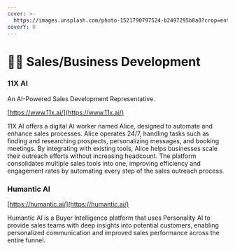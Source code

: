 ```yaml
---
cover: >-
  https://images.unsplash.com/photo-1521790797524-b2497295b8a0?crop=entropy&cs=srgb&fm=jpg&ixid=M3wxOTcwMjR8MHwxfHNlYXJjaHwyfHxidXllcnxlbnwwfHx8fDE3MjQ5Njc5MDB8MA&ixlib=rb-4.0.3&q=85
coverY: 0
---
```


# 👩‍💻 Sales/Business Development

### 11X AI

An AI-Powered Sales Development Representative.

[https://www.11x.ai/](https://www.11x.ai/)

11X AI offers a digital AI worker named Alice, designed to automate and enhance sales processes. Alice operates 24/7, handling tasks such as finding and researching prospects, personalizing messages, and booking meetings. By integrating with existing tools, Alice helps businesses scale their outreach efforts without increasing headcount. The platform consolidates multiple sales tools into one, improving efficiency and engagement rates by automating every step of the sales outreach process.



### Humantic AI

[https://humantic.ai/](https://humantic.ai/)

Humantic AI is a Buyer Intelligence platform that uses Personality AI to provide sales teams with deep insights into potential customers, enabling personalized communication and improved sales performance across the entire funnel.




